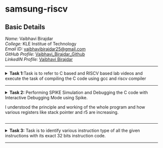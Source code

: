 # samsung-riscv
##  Basic Details

*Name:* Vaibhavi Birajdar  
*College:* KLE Institue of Technology  
*Email ID:* vaibhavibirajdar25@gmail.com  
*GitHub Profile:* [Vaibhavi_Birajdar_Github](https://github.com/vaibhavibirajdar07)  
*LinkedIN Profile:* [Vaibhavi Birajdar](https://www.linkedin.com/in/vaibhavi-birajdar-915650258/)

----------------------------------------------------------------------------------------------------------------

<details>
<summary><b>Task 1:</b>Task is to  refer to C based and RISCV based lab videos and execute the task of compiling the C code using gcc and riscv compiler</summary><br>



### C Language based LAB
I have successfully run the virtual machine and compiled the tasks.

Initial task is:-

### write a program to compile the sum of first 5 natural numbers in c:

we have written the code sum of 1st 5 numbers in leafpad as shown below.

```
gcc sum_1ton.c

./a.out
```

this code will be run in terminal to get output as 15 for 1st 5 numbers as shown below :


![image](https://github.com/vaibhavibirajdar07/samsung-riscv/blob/main/task%201/C%20Code%20compiled%20on%20gcc%20Compiler.png)

### RISCV based LAB

1. Using the cat command, the entire C code will be displayed on the terminal.
   
![image](https://github.com/vaibhavibirajdar07/samsung-riscv/blob/main/task%201/cat%20Command.png)

2. A program is run to obtain risc-v version of the code previously written in c:

  	```
	riscv64-unknown-elf-gcc -O1 -mabi=lp64 -march=rv64i -o sum_1ton.o sum_1ton.c
	```

![image](https://github.com/vaibhavibirajdar07/samsung-riscv/blob/main/task%201/RISCV_C_CODE_O1.png)


3. As the whole version of above code looks lengthier we have used below code to make it shorter
	
 	```
	riscv64 -unknown-elf-objdump -d sum1ton.o | less
	```
 
& we have obtained the required main part to compare the execution in assembly language as shown below :

	
 
![image](https://github.com/vaibhavibirajdar07/samsung-riscv/blob/main/task%201/Objdump%20using%20-O1%20format.png)

4. Open the same terminal and run the given command:
 
 	```
	riscv64-unknown-elf-gcc -Ofast -mabi=lp64 -march=rv64i -o sum_1ton.o sum_1ton.c
	 ```


![image](https://github.com/vaibhavibirajdar07/samsung-riscv/blob/main/task%201/RISCV_CODE_Ofast.png)

5. As the whole version of above code looks lengthier as earlier we have used below code to make it shorter
	
 	```
	riscv64 -unknown-elf-objdump -d sum1ton.o | less
	```
 
& we have obtained the required main part to compare the execution in assembly language as shown below :



![image](https://github.com/vaibhavibirajdar07/samsung-riscv/blob/main/task%201/Objdump%20using%20-Ofast%20format.png)

### End of 1st task
</details>

------------------------------------------------------------------------------------------------------------------
<details>
<summary><b>Task 2:</b> Performing SPIKE Simulation and Debugging the C code with Interactive Debugging Mode using Spike.
	
I understood the principle and working of the whole program and how various registers like stack pointer and r5 are increasing.
</summary> 


### Testing the SPIKE Simulator for sum1ton.c
**spike_O1_objdump**

* Here we are compare both of the compiler that must display the same output on the terminal.
* after that we are gona debug the sum1ton.c of **-O1_format** using SPIKE simulator

![image](https://github.com/anupjanmane18/samsung-riscv/blob/main/task2/spike_O1_objdump_for_sum1ton.png)

* In the above picture registor a0 earlier has value 21000 in hex decimal.
* After running the registor a0 became 21180 in hexa decimal.
* * Because there has +384 in decimal,so after calculation it gives the above value 

**Spike_Ofast_objdump**

* Here also goes the same we compare both of the compiler that must display the same output on the terminal.
* after that we are gona debug the sum1ton.c of **-Ofast_format** using SPIKE simulator



![image](https://github.com/anupjanmane18/samsung-riscv/blob/main/task2/spike_Ofast_objdump_for_sum1ton.png)

* In the above picture registor sp earlier has value 3ffffffb50 in hex decimal.
* After running the registor a0 became 3ffffffb40 in hexa decimal.
* Because there has -16 in decimal,so after calculation it gives the above value.

### Area of a Circle (C program):

**Here i have used radius as 5**

![image](https://github.com/vaibhavibirajdar07/samsung-risc-v/blob/main/C_code_for_area_of_circle.png)

**riscv_objdump_O1_format**

* we have obtained the required main part to compare the execution in assembly language as shown below :

![image](https://github.com/vaibhavibirajdar07/samsung-risc-v/blob/main/Objdump_using%20-O1_format_for_area_of_circle.png)

**riscv_objdump_Ofast_format**

* we have obtained the required main part to compare the execution in assembly language as shown below :

![image](https://github.com/vaibhavibirajdar07/samsung-risc-v/blob/main/Objdump_using%20-Ofast_format_for_area_of_circle.png)


### Testing the SPIKE Simulator for new c program i.e mult1ton.c
**spike_O1_objdump**

* Here we are compare both of the compiler that must display the same output on the terminal.
* after that we are gona debug the sum1ton.c of **-O1_format** using SPIKE simulator

![image](https://github.com/vaibhavibirajdar07/samsung-risc-v/blob/main/spike_O1_objdump_for_area_of_circle.png)



**Spike_Ofast_objdump**

* Here also goes the same we compare both of the compiler that must display the same output on the terminal.
* after that we are gona debug the sum1ton.c of **-Ofast_format** using SPIKE simulator



![image](https://github.com/vaibhavibirajdar07/samsung-risc-v/blob/main/spike_Ofast_objdump_for_area_of_circle.png)




### End of 2nd task
</details>

------------------------------------------------------------------------------------------------------------------

<details>
<summary><b>Task 3:</b> Task is to identify various instruction type of all the given instructions with its exact 32 bits instruction code. </summary>

### INSTRUCTIONS FORMAT IN RISC-V  
 
There are 6 instruction formats in RISC-V:  
1. R-format  
2. I-format  
3. S-format  
4. B-format  
5. U-format  
6. J-format

### 1. R-type Instruction  
* In RV32, each instruction is of size 32 bits.
* In R-type instruction, R stands for register
* This instruction type is used to execute various arithmetic and logical operations.
* The entire 32 bits instruction is divided into 6 fields as shown below.
![R-type](https://github.com/anupjanmane18/samsung-riscv/blob/main/task3/R_type_instruction.png)

### 2. I-type Instruction  
* In RV32, each instruction is of size 32 bits.
* In I-type instruction, I stand for immediate which means that operations use Registers and Immediate value
* This instruction type is used in immediate and load operations.
*  The entire 32 bits instruction is divided into 5 fields as shown below.

![I-type](https://github.com/anupjanmane18/samsung-riscv/blob/main/task3/I_type_instruction.png)

**Example: ADDI rd, rs1, imm**


### 3. S-type Instruction  

* In RV32, each instruction is of size 32 bits.
*  In S-type instruction, S stand for store which means it is store type instruction that helps to store the value of register into the memory.
*  Mainly, this instruction type is used for store operations.
*  The entire 32 bits instruction is divided into 6 fields as shown below.  
  
![s-type](https://github.com/anupjanmane18/samsung-riscv/blob/main/task3/S_type_instruction.png)

**Example: SW rs2, imm(rs1)**


### 4. B-type Instruction  
* In RV32, each instruction is of size 32 bits.
* In B-type instruction, B stand for branching which means it is mainly used for branching based on certain conditions.
*  The entire 32 bits instruction is divided into 8 fields as shown below.  
  
![B-type](https://github.com/anupjanmane18/samsung-riscv/blob/main/task3/B_type_instruction.png)

**Example: BEQ rs1, rs2, imm**   
 
  
### 5. U-type Instruction  
* In RV32, each instruction is of size 32 bits.
*  In U-type instruction, U stand for Upper Immediate instructions which means it is simply used to transfer the immediate data into the destination register.
*  The entire 32 bits instruction is divided into 3 fields as shown below.  
  
![u-type](https://github.com/anupjanmane18/samsung-riscv/blob/main/task3/U_type_instruction.png)

**Example: LUI rd, imm**   

  
### 6. J-type Instruction  
* In RV32, each instruction is of size 32 bits.
* In J-type instruction, J stand for jump, which means that this instruction format is used to implement jump type instruction.
*  The entire 32 bits instruction is divided into 6 fields as shown below.  
  
![j-type](https://github.com/anupjanmane18/samsung-riscv/blob/main/task3/J_type_instruction.png)

**Example: JAL rd, imm**

1. SLLI t0, t0,0x1f

![image](https://github.com/user-attachments/assets/caf27b0e-ce37-48a5-b43f-d278bd3c3c11)

> * In this instruction, SLLI means Shift Left Logical Immediate,
> *hence this instruction belongs to the I-type instruction set.

- **Immediate :** `000000011111` (12-bit immediate value for 0x1f)
- **rs1 = t0 :** `00101`
- **rd = to :** `00110`
- **funct3:** `001`
- **Opcode for SLLI :** `0010011`

**32-bit instruction:** `000000011111|00101|001|00110|0010011`

2. AUIPC a5 0xffff0

![image](https://github.com/user-attachments/assets/dc1b9458-2bce-4ea9-89c1-610b5170cd78)

> * In this instruction AUIPC means Add Upper Immediate to PC Immediate,
> *  hence this instruction belongs to U-type instruction set.

- **Immediate :** 11111111111100000000 (split into imm[31:12] = 111111111111 and imm[11:0] = 000000000000)
- **rd = a5 :** `01111`
- **Opcode for AUIPC :** `0010111`

**32-bit instruction:** `111111111111|01111|0010111`


3. LI a0 0

![image](https://github.com/user-attachments/assets/732699d9-8bdf-48e5-bbce-ff775e79ea57)

**The LI pseudo-instruction means "Load Immediate" and is equivalent to an ADDI (Add Immediate) instruction** 

> * In this instruction LI means Load Immediate,
> * hence this instruction belongs to I-type instruction set

- **Immediate :** `000000000000` (12 bits)
- **rs1 = x0 :** 00000`
- **rd = a0 :** 01010`
- **funct3:** 000`
- **Opcode for ADDI:** `0010011`

**32-bit instruction:** `000000000000|00000|000|01010|0010011`

4. MV a1 a0 


![image](https://github.com/user-attachments/assets/0b0164b6-a416-48d5-8602-74cea98d939f)

**The MV (Move) instruction is a pseudo-instruction in RISC-V, which is equivalent to:
ADD a1, a0, x0**

> * In this instruction MV means  pseudo-instruction,
> *  hence this instruction belongs to S-type instruction set.

- **funct7:** `0000000`
- **rs2 = x0 :** `00000`
- **rs1 = a0 :** `01010`
- **funct3:** `000`
- **rd = a1 :** `01011`
- **Opcode for ADD :** `0110011`

**32-bit instruction:** `0000000|00000|01010|000|01011|0110011`

5. BEQZ a5 101f0 <exit+0x2c>

![image](https://github.com/user-attachments/assets/8e3d4a6a-59fa-4afd-be84-5b38e3c0185b)

**The BEQZ pseudo-instruction means "branch if equal to zero" and is equivalent to:
BEQ a5, x0, offset**



> * In this instruction BWQZ means  pseudo-instruction,short for "branch if equal to zero."
> *  hence this instruction belongs to B-type instruction set.

- **Immediate :** `1000000011100` (split into imm[12] = `1`, imm[10:5] = `000000`, imm[4:1] = `01110`, imm[11] = `0`)
- **rs1 = a5 :** `01111`
- **rs2 = x0 :** `00000`
- **funct3:** `000`
- **Opcode for BEQ:** `1100011`

**32-bit instruction:** `1000000|00000|01111|000|01110|1100011`

6. LW a0 0(sp)

![image](https://github.com/user-attachments/assets/8aa35f2b-bcd2-4619-a3dd-d22d0f706dff)

> * In this instruction, LW means Load Word,
> * hence this instruction belongs to I-type instruction set.

- **Immediate :** `000000000000`
- **rs1 = sp :** `00010`
- **rd = a0 :** `01010`
- **funct3:** `010`
- **Opcode for LW :** `0000011`

**32-bit instruction:** `000000000000|00010|010|01010|0000011`

7. LUI a0 0x21 


![U-type](https://github.com/anupjanmane18/samsung-riscv/blob/main/task3/LUI_U_type.png)

> * In this instruction LUI means Load Upper Immediate,
> *  hence this instruction belongs to U-type instruction set.

- **Immediate = 0x21 :** `0000000000000_00100001`
- **rd = a5:** `01010`
- **Opcode:** `0110111`

**32 bits instruction :** ```0000000000000|00100001|01010|0110111``` 

8. JAL ra 10408 <printf>

![J-type](https://github.com/anupjanmane18/samsung-riscv/blob/main/task3/JAL_J_type.png)

> * In this instruction JAL means Jump and Link,
> *  hence this instruction belongs to J-type instruction set.

- **Immediate (20 bits)**: `0 1001100000 1 00001010` (split into imm[20] = `0` and imm[10:1] = `1001100000 `imm[11] = `1` and imm[19:12] = `00001010`)
- **rd (ra = x1)**: `00001`
- **Opcode**: `1101111`
		         
**32 bits instruction :** ```0 1001100000 1 00001010|00001|1101111```

9. SD ra 8(sp) 

![S-type](https://github.com/anupjanmane18/samsung-riscv/blob/main/task3/SD_S_type.png)

> * In this instruction SD means store doubleword instruction,
> *  hence this instruction belongs to S-type instruction set.  
 
- **Immediate :** `000000010000` (split into imm[11:5] = `0000000` and imm[4:0] = `10000`)
- **rs2 = ra :** `00010`
- **rs1 = sp :** `00100`
- **funct3:** `110`
- **Opcode for SD :** `0100011` 

**32 bits instruction :** ``` 00010|00100|110|10000|100011 ```

10. J 101b0 <atexit> 

![image](https://github.com/user-attachments/assets/d837a001-3588-4ea7-9627-851fb5ff4cc3)

> * In this instruction J means Jump and Link,
> *  hence this instruction belongs to J-type instruction set.

- **Immediate :** `0000010000001101010` (split into imm[20] = `0`, imm[10:1] = `0000000000`, imm[11] = `0`, imm[19:12] = `00000100`)
- **rd = x0 :** `00000`
- **Opcode for J-type (JAL):** `1101111`

**32-bit instruction:** `0000000|0000000000|0|00000100|00000|1101111`



11. SRAI s1 a5 0x3

![image](https://github.com/user-attachments/assets/e1236784-f266-45a2-a05e-67706beeb944)

> * In this instruction SRAI means  Shift Right Arithmetic Immediate.
> *  hence this instruction belongs to I-type instruction set.

- **Immediate :** `000000000011` (split into imm[11:0] = `000000000011`)
- **rs1 = a5 :** `01111`
- **rd = s1 :** `01001`
- **funct3:** `101`
- **Opcode for SRAI :** `0010011`

**32-bit instruction:** `000000000011|01111|101|01001|0010011`

12. BENZ a5,10188 <do global dtors aux+0x4c>
    
![image](https://github.com/user-attachments/assets/31d8c899-4b38-4779-95d8-ed01a5ca0023)

**Assume that BENZ behaves similarly to a branch instruction, but with a custom format. We can treat BENZ like a branch if not zero instruction**

> * In this instruction BENZ means a specific operation (hypothetical or custom instruction), 
> * hence this instruction belongs to a custom instruction type.

- **Immediate :** `0000011010010` (split into imm[12] = `0`, imm[10:5] = `000001`, imm[4:1] = `1010`, imm[11] = `0`)
- **rs1 = a5 :** `01111`
- **rs2 = x0 :** `00000`
- **funct3:** `001`
- **Opcode for custom BENZ:** `1100011`

**32-bit instruction:** `0000001|00000|01111|001|1010|1100011`

13. LBU a5, 1944(gp) # 231a0 <completed.5468>

![image](https://github.com/user-attachments/assets/8f009b1b-1992-45c9-a6ee-aab390d88532)

> * In this instruction LBU means Load Byte Unsigned,
> * hence this instruction belongs to I-type instruction set

- **Immediate :** `11110001000`
- **rs1 = gp :** `00011`
- **rd = a5 :** `01111`
- **funct3:** `100`
- **Opcode for LBU:** `0000011`

**32-bit instruction:** `11110001000|00011|100|01111|0000011`


14 . LD ra 8(sp)

![image](https://github.com/user-attachments/assets/1c0d8506-db98-45da-b412-5e2f1180b59e)
> * In this instruction LD means  load doubleword instruction,
> *  hence this instruction belongs to S-type instruction set.

- **Immediate :** `000000001000` (split into imm[11:5] = `0000000` and imm[4:0] = `01000`)
- **rs1 = sp :** `00010`
- **rd = ra :** `00001`
- **funct3:** `011`
- **Opcode for LD :** `0000011`

**32 bits instruction :** ```0000000|01000|00010|011|00001|0000011```

15. ADDI sp, sp, -16  

![I-type](https://github.com/anupjanmane18/samsung-riscv/blob/main/task3/ADDI_I_type.png)

> * In this instruction ADDI means Addition, I means Immediate,
> * hence this instruction belongs to I-type instruction set.

- **Opcode for ADDI :** `0010011`  
- **rd = sp :** `00010`  
- **rs1 = sp :** `00010`  
- **imm[11:0] = -16 :** `111111110000`  
- **func3 :** `000`
  
**32 bits instruction :** ```111111110000|00010|000|00010|0010011``` 


### End of 3rd task
</details>

------------------------------------------------------------------------------------------------------------------
